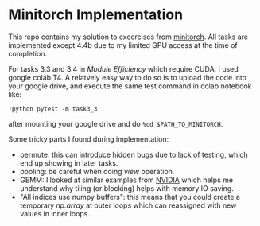 # Minitorch Implementation

This repo contains my solution to excercises from [minitorch](https://github.com/minitorch/minitorch). All tasks are implemented except 4.4b due to my limited GPU access at the time of completion. 

For tasks 3.3 and 3.4 in *Module Efficiency* which require CUDA, I used google colab T4. A relatvely easy way to do so is to upload the code into your google drive, and execute the same test command in colab notebook like: 
```
!python pytest -m task3_3
```
after mounting your google drive and do ```%cd $PATH_TO_MINITORCH```. 

Some tricky parts I found during implementation:

* permute: this can introduce hidden bugs due to lack of testing, which end up showing in later tasks. 
* pooling: be careful when doing *view* operation.
* GEMM: I looked at similar examples from [NVIDIA](https://docs.nvidia.com/deeplearning/performance/dl-performance-matrix-multiplication/index.html) which helps me understand why tiling (or blocking) helps with memory IO saving.
* "All indices use numpy buffers": this means that you could create a temporary *np.array* at outer loops which can reassigned with new values in inner loops. 
